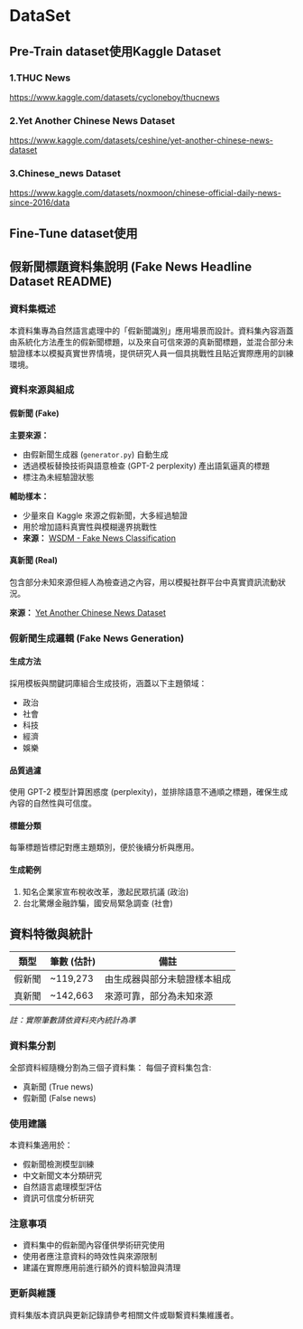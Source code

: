 # DataSet
## Pre-Train dataset使用Kaggle Dataset
### 1.THUC News
https://www.kaggle.com/datasets/cycloneboy/thucnews
### 2.Yet Another Chinese News Dataset
https://www.kaggle.com/datasets/ceshine/yet-another-chinese-news-dataset
### 3.Chinese_news Dataset
https://www.kaggle.com/datasets/noxmoon/chinese-official-daily-news-since-2016/data
## Fine-Tune dataset使用
## 假新聞標題資料集說明 (Fake News Headline Dataset README)

### 資料集概述

本資料集專為自然語言處理中的「假新聞識別」應用場景而設計。資料集內容涵蓋由系統化方法產生的假新聞標題，以及來自可信來源的真新聞標題，並混合部分未驗證樣本以模擬真實世界情境，提供研究人員一個具挑戰性且貼近實際應用的訓練環境。

### 資料來源與組成

#### 假新聞 (Fake)

**主要來源：**
- 由假新聞生成器 (`generator.py`) 自動生成
- 透過模板替換技術與語意檢查 (GPT-2 perplexity) 產出語氣逼真的標題
- 標注為未經驗證狀態

**輔助樣本：**
- 少量來自 Kaggle 來源之假新聞，大多經過驗證
- 用於增加語料真實性與模糊邊界挑戰性
- **來源：** [WSDM - Fake News Classification](https://www.kaggle.com/datasets/wsdmcup/wsdm-fake-news-classification?select=test.csv)

#### 真新聞 (Real)

包含部分未知來源但經人為檢查過之內容，用以模擬社群平台中真實資訊流動狀況。

**來源：** [Yet Another Chinese News Dataset](https://www.kaggle.com/datasets/ceshine/yet-another-chinese-news-dataset?resource=download)

### 假新聞生成邏輯 (Fake News Generation)

#### 生成方法
採用模板與關鍵詞庫組合生成技術，涵蓋以下主題領域：
- 政治
- 社會
- 科技
- 經濟
- 娛樂

#### 品質過濾
使用 GPT-2 模型計算困惑度 (perplexity)，並排除語意不通順之標題，確保生成內容的自然性與可信度。

#### 標籤分類
每筆標題皆標記對應主題類別，便於後續分析與應用。

#### 生成範例
1. 知名企業家宣布稅收改革，激起民眾抗議 (政治)
2. 台北驚爆金融詐騙，國安局緊急調查 (社會)

## 資料特徵與統計

| 類型 | 筆數 (估計) | 備註 |
|------|-------------|------|
| 假新聞 | ~119,273 | 由生成器與部分未驗證樣本組成 |
| 真新聞 | ~142,663 | 來源可靠，部分為未知來源 |

*註：實際筆數請依資料夾內統計為準*

### 資料集分割

全部資料經隨機分割為三個子資料集：
每個子資料集包含:
- 真新聞 (True news) 
- 假新聞 (False news)

### 使用建議

本資料集適用於：
- 假新聞檢測模型訓練
- 中文新聞文本分類研究
- 自然語言處理模型評估
- 資訊可信度分析研究

### 注意事項

- 資料集中的假新聞內容僅供學術研究使用
- 使用者應注意資料的時效性與來源限制
- 建議在實際應用前進行額外的資料驗證與清理

### 更新與維護

資料集版本資訊與更新記錄請參考相關文件或聯繫資料集維護者。


